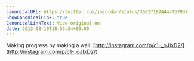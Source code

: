 ```yaml
---
canonicalURL: https://twitter.com/jmjordan/status/366271874444967937
ShowCanonicalLink: true
CanonicalLinkText: View original on
date: 2013-08-10T18:56:34+00:00
---
```

Making progress by making a wall. [http://instagram.com/p/c1-_oJIxD2/](http://instagram.com/p/c1-_oJIxD2/)